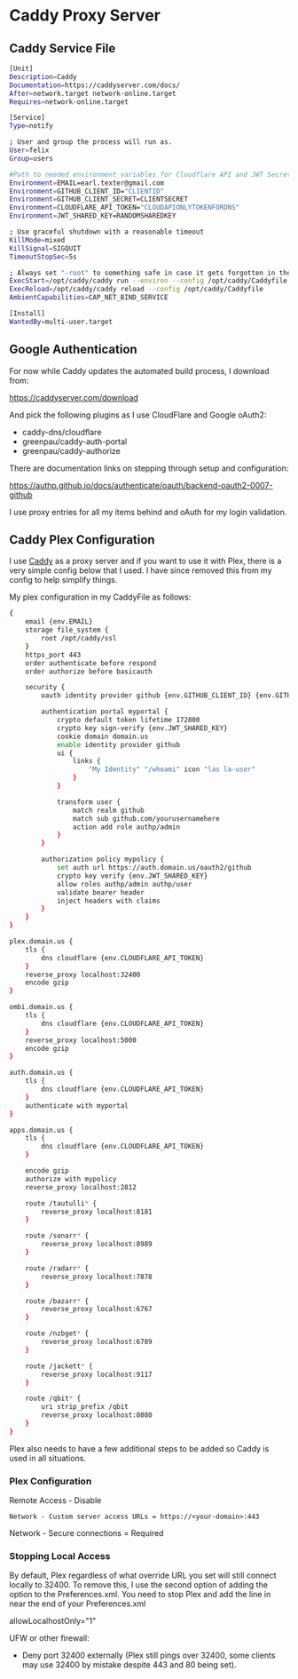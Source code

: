 # Caddy Proxy Server

## Caddy Service File
```bash
[Unit]
Description=Caddy
Documentation=https://caddyserver.com/docs/
After=network.target network-online.target
Requires=network-online.target

[Service]
Type=notify

; User and group the process will run as.
User=felix
Group=users

#Path to needed environment variables for Cloudflare API and JWT Secret.
Environment=EMAIL=earl.texter@gmail.com
Environment=GITHUB_CLIENT_ID="CLIENTID"
Environment=GITHUB_CLIENT_SECRET=CLIENTSECRET
Environment=CLOUDFLARE_API_TOKEN="CLOUDAPIONLYTOKENFORDNS"
Environment=JWT_SHARED_KEY=RANDOMSHAREDKEY

; Use graceful shutdown with a reasonable timeout
KillMode=mixed
KillSignal=SIGQUIT
TimeoutStopSec=5s

; Always set "-root" to something safe in case it gets forgotten in the Caddyfile.
ExecStart=/opt/caddy/caddy run --environ --config /opt/caddy/Caddyfile
ExecReload=/opt/caddy/caddy reload --config /opt/caddy/Caddyfile
AmbientCapabilities=CAP_NET_BIND_SERVICE

[Install]
WantedBy=multi-user.target
```

## Google Authentication

For now while Caddy updates the automated build process, I download from:

https://caddyserver.com/download

And pick the following plugins as I use CloudFlare and Google oAuth2:

- caddy-dns/cloudflare
- greenpau/caddy-auth-portal
- greenpau/caddy-authorize

There are documentation links on stepping through setup and configuration:

https://authp.github.io/docs/authenticate/oauth/backend-oauth2-0007-github

I use proxy entries for all my items behind and oAuth for my login validation.

## Caddy Plex Configuration

I use [Caddy](https://github.com/mholt/caddy) as a proxy server and if you want to use it with Plex, there is a very simple config below that I used. I have since removed this from my config to help simplify things.

My plex configuration in my CaddyFile as follows:

```bash
{
	email {env.EMAIL}
	storage file_system {
		root /opt/caddy/ssl
	}
	https_port 443
	order authenticate before respond
	order authorize before basicauth

	security {
		oauth identity provider github {env.GITHUB_CLIENT_ID} {env.GITHUB_CLIENT_SECRET}

		authentication portal myportal {
			crypto default token lifetime 172800
			crypto key sign-verify {env.JWT_SHARED_KEY}
			cookie domain domain.us
			enable identity provider github
			ui {
				links {
					"My Identity" "/whoami" icon "las la-user"
				}
			}

			transform user {
				match realm github
				match sub github.com/yourusernamehere
				action add role authp/admin
			}
		}

		authorization policy mypolicy {
			set auth url https://auth.domain.us/oauth2/github
			crypto key verify {env.JWT_SHARED_KEY}
			allow roles authp/admin authp/user
			validate bearer header
			inject headers with claims
		}
	}
}

plex.domain.us {
	tls {
		dns cloudflare {env.CLOUDFLARE_API_TOKEN}
	}
	reverse_proxy localhost:32400
	encode gzip
}

ombi.domain.us {
	tls {
		dns cloudflare {env.CLOUDFLARE_API_TOKEN}
	}
	reverse_proxy localhost:5000
	encode gzip
}

auth.domain.us {
	tls {
		dns cloudflare {env.CLOUDFLARE_API_TOKEN}
	}
	authenticate with myportal
}

apps.domain.us {
	tls {
		dns cloudflare {env.CLOUDFLARE_API_TOKEN}
	}

	encode gzip
	authorize with mypolicy
	reverse_proxy localhost:2812

	route /tautulli* {
		reverse_proxy localhost:8181
	}

	route /sonarr* {
		reverse_proxy localhost:8989
	}

	route /radarr* {
		reverse_proxy localhost:7878
	}

	route /bazarr* {
		reverse_proxy localhost:6767
	}

	route /nzbget* {
		reverse_proxy localhost:6789
	}

	route /jackett* {
		reverse_proxy localhost:9117
	}

	route /qbit* {
		uri strip_prefix /qbit
		reverse_proxy localhost:8080
	}
}
```

Plex also needs to have a few additional steps to be added so Caddy is used in all situations.

### Plex Configuration

Remote Access - Disable

```
Network - Custom server access URLs = https://<your-domain>:443
```
Network - Secure connections = Required

### Stopping Local Access
By default, Plex regardless of what override URL you set will still connect locally to 32400. To remove this, I use the second option of adding the option to the Preferences.xml. You need to stop Plex and add the line in near the end of your Preferences.xml

allowLocalhostOnly="1" 

UFW or other firewall:
- Deny port 32400 externally (Plex still pings over 32400, some clients may use 32400 by mistake despite 443 and 80 being set).

